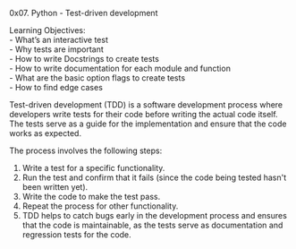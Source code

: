 0x07. Python - Test-driven development

Learning Objectives:
	<br>
	- What’s an interactive test<br>
	- Why tests are important<br>
	- How to write Docstrings to create tests<br>
	- How to write documentation for each module and function<br>
	- What are the basic option flags to create tests<br>
	- How to find edge cases<br>

Test-driven development (TDD) is a software development process where developers write tests for their code before writing the actual code itself.
The tests serve as a guide for the implementation and ensure that the code works as expected.

The process involves the following steps:
1. Write a test for a specific functionality.
2. Run the test and confirm that it fails (since the code being tested hasn't been written yet).
3. Write the code to make the test pass.
4. Repeat the process for other functionality.
5. TDD helps to catch bugs early in the development process and ensures that the code is maintainable, as the tests serve as documentation and regression tests for the code.





